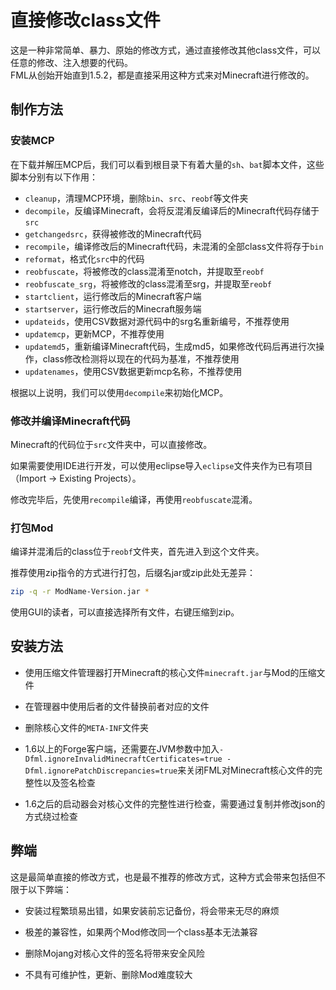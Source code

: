 # 直接修改class文件

这是一种非常简单、暴力、原始的修改方式，通过直接修改其他class文件，可以任意的修改、注入想要的代码。  
FML从创始开始直到1.5.2，都是直接采用这种方式来对Minecraft进行修改的。  

## 制作方法

### 安装MCP

在下载并解压MCP后，我们可以看到根目录下有着大量的`sh`、`bat`脚本文件，这些脚本分别有以下作用：
* `cleanup`，清理MCP环境，删除`bin`、`src`、`reobf`等文件夹
* `decompile`，反编译Minecraft，会将反混淆反编译后的Minecraft代码存储于`src`
* `getchangedsrc`，获得被修改的Minecraft代码
* `recompile`，编译修改后的Minecraft代码，未混淆的全部class文件将存于`bin`
* `reformat`，格式化`src`中的代码
* `reobfuscate`，将被修改的class混淆至notch，并提取至`reobf`
* `reobfuscate_srg`，将被修改的class混淆至srg，并提取至`reobf`
* `startclient`，运行修改后的Minecraft客户端
* `startserver`，运行修改后的Minecraft服务端
* `updateids`，使用CSV数据对源代码中的srg名重新编号，不推荐使用
* `updatemcp`，更新MCP，不推荐使用
* `updatemd5`，重新编译Minecraft代码，生成md5，如果修改代码后再进行次操作，class修改检测将以现在的代码为基准，不推荐使用
* `updatenames`，使用CSV数据更新mcp名称，不推荐使用

根据以上说明，我们可以使用`decompile`来初始化MCP。

### 修改并编译Minecraft代码

Minecraft的代码位于`src`文件夹中，可以直接修改。

如果需要使用IDE进行开发，可以使用eclipse导入`eclipse`文件夹作为已有项目（Import -> Existing Projects）。

修改完毕后，先使用`recompile`编译，再使用`reobfuscate`混淆。

### 打包Mod

编译并混淆后的class位于`reobf`文件夹，首先进入到这个文件夹。

推荐使用zip指令的方式进行打包，后缀名jar或zip此处无差异：
```sh
zip -q -r ModName-Version.jar *
```

使用GUI的读者，可以直接选择所有文件，右键压缩到zip。

## 安装方法

* 使用压缩文件管理器打开Minecraft的核心文件`minecraft.jar`与Mod的压缩文件

* 在管理器中使用后者的文件替换前者对应的文件

* 删除核心文件的`META-INF`文件夹

* 1.6以上的Forge客户端，还需要在JVM参数中加入`-Dfml.ignoreInvalidMinecraftCertificates=true -Dfml.ignorePatchDiscrepancies=true`来关闭FML对Minecraft核心文件的完整性以及签名检查

* 1.6之后的启动器会对核心文件的完整性进行检查，需要通过复制并修改json的方式绕过检查

## 弊端

这是最简单直接的修改方式，也是最不推荐的修改方式，这种方式会带来包括但不限于以下弊端：

* 安装过程繁琐易出错，如果安装前忘记备份，将会带来无尽的麻烦

* 极差的兼容性，如果两个Mod修改同一个class基本无法兼容

* 删除Mojang对核心文件的签名将带来安全风险

* 不具有可维护性，更新、删除Mod难度较大